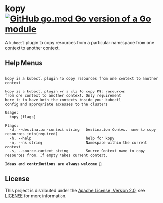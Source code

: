 # kopy [![GitHub go.mod Go version of a Go module](https://img.shields.io/github/go-mod/go-version/gomods/athens.svg)](https://github.com/tejabeta/kopy)

A `kubectl` plugin to copy resources from a particular namespace from one context to another context. 

## Help Menus

```

kopy is a kubectl plugin to copy resources from one context to another context

kopy is a kubectl plugin or a cli to copy K8s resources
from one context to another context. Only requirement
here is to have both the contexts inside your kubectl 
config and appropriate accesses to the clusters

Usage:
  kopy [flags]

Flags:
  -d, --destination-context string   Destination Context name to copy resources into(required)
  -h, --help                         help for kopy
  -n, --ns string                    Namespace within the current context
  -s, --source-context string        Source Context name to copy resources from. If empty takes current context.

```

**`Ideas and contributions are always welcome 💪`**

## License
This project is distributed under the [Apache License, Version 2.0](http://www.apache.org/licenses/LICENSE-2.0), see [LICENSE](./LICENSE) for more information.
